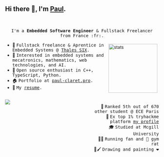## Hi there 👋, I'm <b><a rel="nofollow noopener noreferrer" target="_blank" href="https://paulclaret.pro/portfolio">Paul</a></b>.

<p align="center">
  <br />
  <samp>
    <br>I'm a <b>Embedded Software Engineer</b> & Fullstack Freelancer from France :fr:.<br>
  </samp>
  <!--<img src="https://github.com/paulclrt/paulclrt/animation.gif alt="animation" width="100%"/>-->
</p>

<img src="https://github-readme-stats.vercel.app/api?username=paulclrt&show_icons=true&count_private=true" alt="stats" height="160" align="right" style="margin: 5px; margin-bottom: 20px;" />

- :rocket: <samp>Fullstack freelance & Aprentice in Embedded Systems  @ <a rel="nofollow noopener noreferrer" target="_blank" href="[https://www.thalesgroup.com/fr](https://www.thalesgroup.com/fr)">Thales SIX</a>.</samp>
- 🔭 <samp>Interested in embedded systems and mecatronics, mathematics, web technologies, and AI.</samp>
- 🌱 <samp>Open source enthusiast in C++, TypeScript, Python.</samp>
- 🏠 <samp>Portfolio at [paul-claret.pro](https://paul-claret.pro/portfolio/).</samp>
- 💬 <samp>My [resume](https://raw.githubusercontent.com/paulclrt/paulclrt/refs/heads/main/Paul%20Claret%20CV%20-%20alternance%20Syst%C3%A8mes%20embarqu%C3%A9s%20sep25-juin27.pdf.pdf).</samp>


<br />

<div style="display: grid; grid-template-columns: 1fr 1fr; grid-template-rows: 1fr;">

<img align="left" src="https://github-readme-stats.vercel.app/api/top-langs/?username=paulclrt&layout=compact&theme=buefy&hide_border=true"/>
<ul align="right">
   🥇 <samp>Ranked 5th out of 670 other student @ ECE Paris</samp> </br>
   🚀 <samp>Ex top 1% tryhackme platform <a href="https://tryhackme.com/p/451">my profile</a></samp> </br>
   🎓 <samp>Studied at Mcgill University</samp> </br>
  🏃🏻 <samp>Running fan and 💪 gym rat</samp> </br>
  🎨🖌️ <samp>Drawing and painting ❤️</samp> </br>
</ul>


</div>
